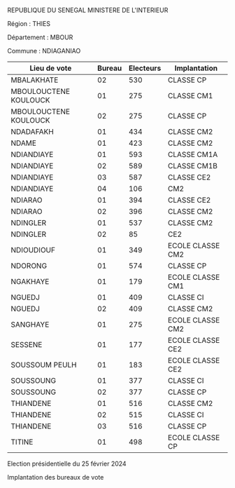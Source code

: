 REPUBLIQUE DU SENEGAL MINISTERE DE L'INTERIEUR

Région : THIES

Département : MBOUR

Commune : NDIAGANIAO

| Lieu de vote | Bureau | Electeurs | Implantation |
| - | - | - | - |
| MBALAKHATE | 02 | 530 | CLASSE CP |
| MBOULOUCTENE KOULOUCK | 01 | 275 | CLASSE CM1 |
| MBOULOUCTENE KOULOUCK | 02 | 275 | CLASSE CP |
| NDADAFAKH | 01 | 434 | CLASSE CM2 |
| NDAME | 01 | 423 | CLASSE CM2 |
| NDIANDIAYE | 01 | 593 | CLASSE CM1A |
| NDIANDIAYE | 02 | 589 | CLASSE CM1B |
| NDIANDIAYE | 03 | 587 | CLASSE CE2 |
| NDIANDIAYE | 04 | 106 | CM2 |
| NDIARAO | 01 | 394 | CLASSE CE2 |
| NDIARAO | 02 | 396 | CLASSE CM2 |
| NDINGLER | 01 | 537 | CLASSE CM2 |
| NDINGLER | 02 | 85 | CE2 |
| NDIOUDIOUF | 01 | 349 | ECOLE CLASSE CM2 |
| NDORONG | 01 | 574 | CLASSE CP |
| NGAKHAYE | 01 | 179 | ECOLE CLASSE CM1 |
| NGUEDJ | 01 | 409 | CLASSE CI |
| NGUEDJ | 02 | 409 | CLASSE CM2 |
| SANGHAYE | 01 | 275 | ECOLE CLASSE CM2 |
| SESSENE | 01 | 177 | ECOLE CLASSE CE2 |
| SOUSSOUM PEULH | 01 | 183 | ECOLE CLASSE CE2 |
| SOUSSOUNG | 01 | 377 | CLASSE CI |
| SOUSSOUNG | 02 | 377 | CLASSE CP |
| THIANDENE | 01 | 516 | CLASSE CM2 |
| THIANDENE | 02 | 515 | CLASSE CI |
| THIANDENE | 03 | 516 | CLASSE CP |
| TITINE | 01 | 498 | ECOLE CLASSE CP |

<!-- PageNumber="17/30" -->

Election présidentielle du 25 février 2024

Implantation des bureaux de vote
